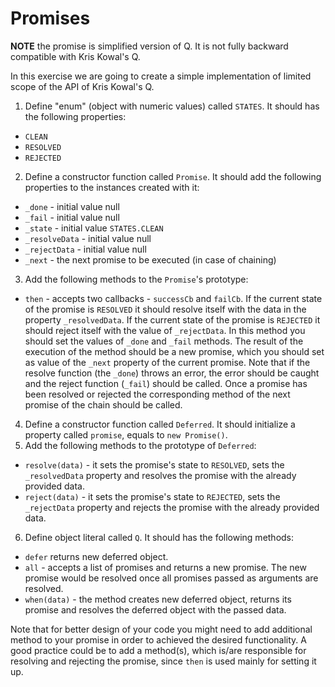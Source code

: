 # Promises

**NOTE** the promise is simplified version of Q. It is not fully backward compatible with Kris Kowal's Q.

In this exercise we are going to create a simple implementation of limited scope of the API of Kris Kowal's Q.

1. Define "enum" (object with numeric values) called `STATES`. It should has the following properties:
  * `CLEAN`
  * `RESOLVED`
  * `REJECTED`
2. Define a constructor function called `Promise`. It should add the following properties to the instances created with it:
  * `_done` - initial value null
  * `_fail` - initial value null
  * `_state` - initial value `STATES.CLEAN`
  * `_resolveData` - initial value null
  * `_rejectData` - initial value null
  * `_next` - the next promise to be executed (in case of chaining)
3. Add the following methods to the `Promise`'s prototype:
  * `then` - accepts two callbacks - `successCb` and `failCb`. If the current state of the promise is `RESOLVED` it should resolve itself with the data in the property `_resolvedData`. If the current state of the promise is `REJECTED` it should reject itself with the value of `_rejectData`. In this method you should set the values of `_done` and `_fail` methods. The result of the execution of the method should be a new promise, which you should set as value of the `_next` property of the current promise. Note that if the resolve function (the `_done`) throws an error, the error should be caught and the reject function (`_fail`) should be called. Once a promise has been resolved or rejected the corresponding method of the next promise of the chain should be called.
4. Define a constructor function called `Deferred`. It should initialize a property called `promise`, equals to `new Promise()`.
5. Add the following methods to the prototype of `Deferred`:
  * `resolve(data)` - it sets the promise's state to `RESOLVED`, sets the `_resolvedData` property and resolves the promise with the already provided data.
  * `reject(data)` - it sets the promise's state to `REJECTED`, sets the `_rejectData` property and rejects the promise with the already provided data.
6. Define object literal called `Q`. It should has the following methods:
  * `defer` returns new deferred object.
  * `all` - accepts a list of promises and returns a new promise. The new promise would be resolved once all promises passed as arguments are resolved.
  * `when(data)` - the method creates new deferred object, returns its promise and resolves the deferred object with the passed data.

Note that for better design of your code you might need to add additional method to your promise in order to achieved the desired functionality. A good practice could be to add a method(s), which is/are responsible for resolving and rejecting the promise, since `then` is used mainly for setting it up.

